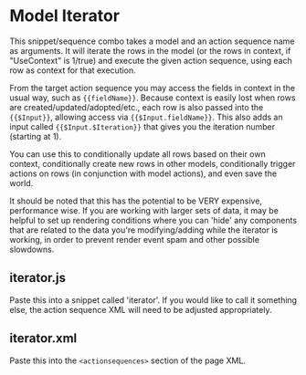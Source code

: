 # Model Iterator
This snippet/sequence combo takes a model and an action sequence name as arguments. It will iterate the rows in the
model (or the rows in context, if "UseContext" is 1/true) and execute the given action sequence, using each row as
context for that execution.

From the target action sequence you may access the fields in context in the usual way, such as `{{fieldName}}`. Because
context is easily lost when rows are created/updated/adopted/etc., each row is also passed into the `{{$Input}}`,
allowing access via `{{$Input.fieldName}}`. This also adds an input called `{{$Input.$Iteration}}` that gives you the
iteration number (starting at 1).

You can use this to conditionally update all rows based on their own context, conditionally create new rows in other
models, conditionally trigger actions on rows (in conjunction with model actions), and even save the world.

It should be noted that this has the potential to be VERY expensive, performance wise. If you are working with larger
sets of data, it may be helpful to set up rendering conditions where you can 'hide' any components that are related to
the data you're modifying/adding while the iterator is working, in order to prevent render event spam and other possible
slowdowns.

## iterator.js
Paste this into a snippet called 'iterator'. If you would like to call it something else, the action sequence XML will
need to be adjusted appropriately.

## iterator.xml
Paste this into the `<actionsequences>` section of the page XML.
